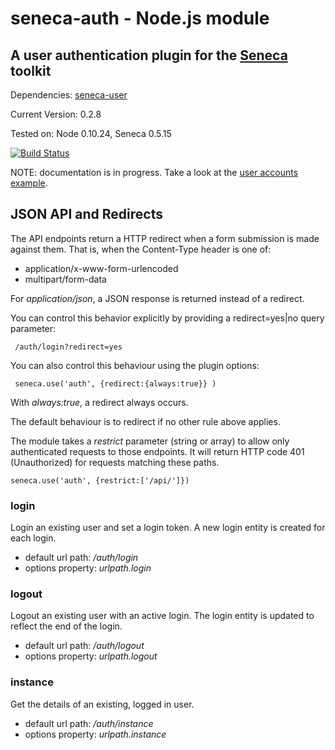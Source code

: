 # seneca-auth - Node.js module

## A user authentication plugin for the [Seneca](/rjrodger/seneca) toolkit

Dependencies: [seneca-user](/rjrodger/seneca-user)

Current Version: 0.2.8

Tested on: Node 0.10.24, Seneca 0.5.15

[![Build Status](https://travis-ci.org/rjrodger/seneca-auth.png?branch=master)](https://travis-ci.org/rjrodger/seneca-auth)


NOTE: documentation is in progress. Take a look at the <a href="http://github.com/rjrodger/seneca-examples">user accounts example</a>.



## JSON API and Redirects

The API endpoints return a HTTP redirect when a form submission is
made against them. That is, when the Content-Type header is one of:

   * application/x-www-form-urlencoded
   * multipart/form-data

For _application/json_, a JSON response is returned instead of a redirect.

You can control this behavior explicitly by providing a redirect=yes|no query parameter:

     /auth/login?redirect=yes

You can also control this behaviour using the plugin options:

     seneca.use('auth', {redirect:{always:true}} )

With _always:true_, a redirect always occurs.

The default behaviour is to redirect if no other rule above applies.

The module takes a _restrict_ parameter (string or array) to allow only authenticated requests to those 
endpoints. It will return HTTP code 401 (Unauthorized) for requests matching these paths.

    seneca.use('auth', {restrict:['/api/']})



### login

Login an existing user and set a login token. A new login entity is created for each login.

   * default url path: _/auth/login_
   * options property: _urlpath.login_



### logout

Logout an existing user with an active login. The login entity is updated to reflect the end of the login.

   * default url path: _/auth/logout_
   * options property: _urlpath.logout_



### instance

Get the details of an existing, logged in user.

   * default url path: _/auth/instance_
   * options property: _urlpath.instance_




 



